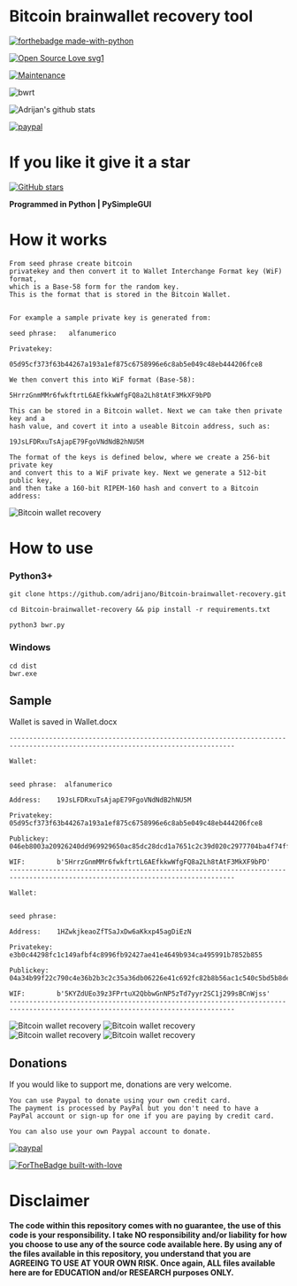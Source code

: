 # Bitcoin brainwallet recovery tool
[![forthebadge made-with-python](http://ForTheBadge.com/images/badges/made-with-python.svg)](https://www.python.org/)

[![Open Source Love svg1](https://badges.frapsoft.com/os/v1/open-source.svg?v=103)](https://github.com/adrijano/Bitcoin-brainwallet-recovery/)

[![Maintenance](https://img.shields.io/badge/Maintained%3F-yes-green.svg)](https://github.com/adrijano/Bitcoin-brainwallet-recovery/graphs/commit-activity)

![bwrt](MainImage.png)

![Adrijan's github stats](https://github-readme-stats.vercel.app/api?username=adrijano&show_icons=true)

[![paypal](https://www.paypalobjects.com/en_US/i/btn/btn_donateCC_LG.gif)](https://www.paypal.com/donate/?cmd=_s-xclick&hosted_button_id=PFB6A6HLAQHC2&source=url)

# If you like it give it a star

[![GitHub stars](https://img.shields.io/github/stars/adrijano/Bitcoin-brainwallet-recovery.svg?style=social&label=Star&maxAge=2592000)](https://github.com/adrijano/Bitcoin-brainwallet-recovery/)

**Programmed in Python | PySimpleGUI**

# How it works
```
From seed phrase create bitcoin
privatekey and then convert it to Wallet Interchange Format key (WiF) format, 
which is a Base-58 form for the random key. 
This is the format that is stored in the Bitcoin Wallet. 


For example a sample private key is generated from:

seed phrase:   alfanumerico

Privatekey:  

05d95cf373f63b44267a193a1ef875c6758996e6c8ab5e049c48eb444206fce8

We then convert this into WiF format (Base-58):

5HrrzGnmMMr6fwkftrtL6AEfkkwWfgFQ8a2Lh8tAtF3MkXF9bPD

This can be stored in a Bitcoin wallet. Next we can take then private key and a 
hash value, and covert it into a useable Bitcoin address, such as:

19JsLFDRxuTsAjapE79FgoVNdNdB2hNU5M

The format of the keys is defined below, where we create a 256-bit private key 
and convert this to a WiF private key. Next we generate a 512-bit public key, 
and then take a 160-bit RIPEM-160 hash and convert to a Bitcoin address:

```
![Bitcoin wallet recovery](bithash.png)

# How to use

### Python3+
```
git clone https://github.com/adrijano/Bitcoin-brainwallet-recovery.git

cd Bitcoin-brainwallet-recovery && pip install -r requirements.txt

python3 bwr.py
```


### Windows
```
cd dist 
bwr.exe

```
## Sample

Wallet is saved in Wallet.docx

```
-------------------------------------------------------------------------------------------------------------------------------

Wallet: 


seed phrase:  alfanumerico

Address:    19JsLFDRxuTsAjapE79FgoVNdNdB2hNU5M

Privatekey: 05d95cf373f63b44267a193a1ef875c6758996e6c8ab5e049c48eb444206fce8

Publickey:  046eb8003a20926240dd969929650ac85dc28dcd1a7651c2c39d020c2977704ba4f74ff0ad50361aa7c557d962ccccde34cf7ed7a85e10440c40647c6d17f5b08d

WIF:        b'5HrrzGnmMMr6fwkftrtL6AEfkkwWfgFQ8a2Lh8tAtF3MkXF9bPD'
-------------------------------------------------------------------------------------------------------------------------------

Wallet: 


seed phrase: 
  
Address:    1HZwkjkeaoZfTSaJxDw6aKkxp45agDiEzN

Privatekey: e3b0c44298fc1c149afbf4c8996fb92427ae41e4649b934ca495991b7852b855

Publickey:  04a34b99f22c790c4e36b2b3c2c35a36db06226e41c692fc82b8b56ac1c540c5bd5b8dec5235a0fa8722476c7709c02559e3aa73aa03918ba2d492eea75abea235

WIF:        b'5KYZdUEo39z3FPrtuX2QbbwGnNP5zTd7yyr2SC1j299sBCnWjss'
-------------------------------------------------------------------------------------------------------------------------------

```
![Bitcoin wallet recovery](screenshot.PNG)
![Bitcoin wallet recovery](screen1.PNG)
![Bitcoin wallet recovery](screen2.PNG)
![Bitcoin wallet recovery](screenshot1.PNG)

## Donations
If you would like to support me, donations are very welcome.

```
You can use Paypal to donate using your own credit card. 
The payment is processed by PayPal but you don't need to have a
PayPal account or sign-up for one if you are paying by credit card.

You can also use your own Paypal account to donate.
```
[![paypal](https://www.paypalobjects.com/en_US/i/btn/btn_donateCC_LG.gif)](https://www.paypal.com/donate/?cmd=_s-xclick&hosted_button_id=PFB6A6HLAQHC2&source=url)

[![ForTheBadge built-with-love](http://ForTheBadge.com/images/badges/built-with-love.svg)](https://github.com/adrijano/Bitcoin-brainwallet-recovery/)



# Disclaimer


**The code within this repository comes with no guarantee, the use of this code is your responsibility. I take NO responsibility and/or liability for how you choose to use any of the source code available here. By using any of the files available in this repository, you understand that you are AGREEING TO USE AT YOUR OWN RISK. Once again, ALL files available here are for EDUCATION and/or RESEARCH purposes ONLY.**


